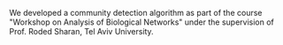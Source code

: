 We developed a community detection algorithm as part of the course "Workshop on Analysis of Biological Networks" under the supervision of Prof. Roded Sharan, Tel Aviv University.
